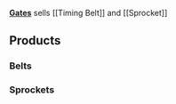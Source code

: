 [**Gates**](http://www.gates.com/products/industrial/industrial-belts) sells [[Timing Belt]] and [[Sprocket]]

## Products
### Belts
### Sprockets